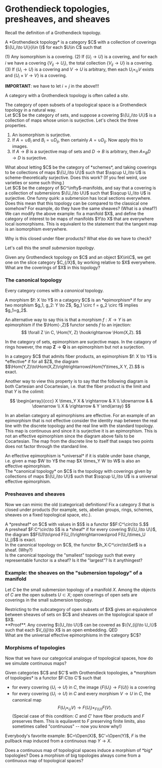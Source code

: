 # Grothendieck topologies, presheaves, and sheaves


Recall the definition of a Grothendieck topology.

<div class="definition">
  A *Grothendieck topology* is a category $C$ with a collection of coverings $\{U_i\to U\}{i\in I}$ for each $U\in C$ such that 

  (1) Any isomorphism is a covering.
  (2) If $\{U_i\to U\}$ is a covering, and for each $i$ we have a covering $\{V_{ij}\to U_i\}$, the total collection $\{V_{ij}\to U\}$ is a covering.
  (3) If $\{U_i\to U\}$ is a covering and $V\to U$ is arbitrary, then each $U_i\times_U V$ exists and $\{U_i\times V\to V\}$ is a covering.
</div>

**IMPORTANT**: we have to let $i=j$ in the above!!!

A category with a Grothendieck topology is often called a *site*.

<div class="example">
The category of open subsets of a topological space is a Grothendieck topology in a natural way.
</div>

<div class="example">
Let $C$ be the category of sets, and suppose a covering $\{U_i\to U\}$ is a collection of maps whose union is surjective. Let's check the three properties.

1. An isomorphism is surjective.
2. If $A=\cup B_i$ and $B_i = \cup D_{ij}$, then certainly $A=\cup D_{ij}$. Now apply this to images.
3.  If $A\to B$ is a surjective map of sets and $D\to B$ is arbitrary, then $A\times_B D\to D$ is surjective.
</div>

<div class="example">
What about letting $C$ be the category of *schemes*, and taking coverings to be collections of maps $\{U_i\to U\}$ such that $\sqcup U_i\to U$ is scheme-theoretically surjective. Does this work? (If you feel weird, use varieties or some such thing.)
</div>

<div class="example">
Let $C$ be the category of $C^\infty$-manifolds, and say that a covering is a collection of submersions $\{U_i\to U\}$ such that $\sqcup U_i\to U$ is surjective. One funny quirk: a submersion has local sections everywhere. Does this mean that this topology can be compared to the classical one somehow? For example, do they have the same sheaves? (What is a sheaf?) 
</div>

<div class="example">
We can modify the above example: fix a manifold $X$, and define the category of interest to be maps of manifolds $Y\to X$ that are everywhere local isomorphisms. This is equivalent to the statement that the tangent map is an isomorphism everywhere.

Why is this closed under fiber products? What else do we have to check?

Let's call this the *small submersion topology*.
</div>

<div class="example">
Given any Grothendieck topology on $C$ and an object $X\in\C$, we get one on the slice category $C_{/X}$, by working relative to $X$ everywhere. What are the coverings of $X$ in this topology?
</div>

### The canonical topology

Every category comes with a *canonical* topology.

<div class="definition">
A morphism $f: X \to Y$ in a catagory $C$ is an *epimorphism* if for any two morphism $g_1, g_2: Y \to Z$, $g_1 \circ f = g_2 \circ f$ implies $g_1=g_2$. 
</div>

An alternative way to say this is that a morphism $f: X \to Y$ is an epimorphism if the $\Hom(-,Z)$ functor sends $f$ to an injection:
$$ \forall Z \in C, \Hom(Y, Z) \hookrightarrow \Hom(X,Z). $$ 

In the category of sets, epimorphism are surjective maps. In the catagory of rings however, the map $\mathbf{Z} \to \mathbf{Q}$ is an epimorphism but not a surjection.
</div>

<div class="definition">
In a category $C$ that admits fiber products, an epimorphism $f: X \to Y$ is *effective* if for all $Z$, the diagram
$$\Hom(Y,Z)\to\Hom(X,Z)\rightrightarrows\Hom(Y\times_X Y, Z).$$
is exact.
</div>

Another way to view this property is to say that the following diagram is both Cartesian and Cocartesian, i.e. that the fiber product is the limit and that $Y$ is the colimit:

$$
\begin{array}{ccc}
  X \times_Y X & \rightarrow  & X \\
  \downarrow & & \downarrow \\
  X & \rightarrow & Y
\end{array}
$$

In an abelian category all epimorphisms are effective. For an example of an epimorphism that is not effective consider the identity map between the real line with the discrete topology and the real line with the standard topology. This map is continuous and since it is surjective it is an epimorphism.  This is not an effective epimorphism since the diagram above fails to be Cocartesian. The map from the discrete line to itself that swaps two points does not factor through the standard line.
</div>

<div class="definition">
An effective epimorphism is *universal* if it is stable under base change, i.e. given a map $W \to Y$ the map $X \times_Y W \to W$ is also an effective epimorphism.
</div>

<div class="definition">
The *canonical topology* on $C$ is the topology with coverings given by collections of maps $\{U_i\to U\}$ such that $\sqcup U_i\to U$ is a universal effective epimorphism.
</div>

### Presheaves and sheaves

Now we can mimic the old (categorical) definitions! Fix a category $S$ that is closed under products (for example, sets, abelian groups, rings, schemes, sheaves on a fixed topological space, etc.).

<div class="definition">
A *presheaf* on $C$ with values in $S$ is a functor $$F:C^\circ\to S.$$
</div>

<div class="definition">
A presheaf $F:C^\circ\to S$ is a *sheaf* if for every covering $\{U_i\to U\}$, the diagram $$F(U)\to\prod F(U_i)\rightrightarrows\prod F(U_i\times_U U_j)$$ is exact.
</div>

<div class="example">
In the canonical topology on $C$, the functor $h_X:C^\circ\to\Set$ is a sheaf. (Why?)
</div>

<div class="exercise">
Is the canonical topology the "smallest" topology such that every representable functor is a sheaf? Is it the "largest"? Is it anythingest?
</div>

### Example: the sheaves on the "submersion topology" of a manifold

Let $C$ be the small submersion topology of a manifold $X$. Among the objects of $C$ are the open subsets $U\subset X$; open coverings of open sets are coverings in the small submersion topology.

<div class="claim">
Restricting to the subcategory of open subsets of $X$ gives an equivalence between sheaves of sets on $C$ and sheaves on the topological space of $X$.
</div>
**Proof**. Any covering $\{U_i\to U\}$ can be covered as $\{V_{ij}\to U_i\}$ such that each $V_{ij}\to X$ is an open embedding. QED

<div class="exercise">
What are the universal effective epimorphisms in the category $C$?
</div>

### Morphisms of topologies

Now that we have our categorical analogue of topological spaces, how do we simulate continuous maps?

<div class="definition">
Given categories $C$ and $C'$ with Grothendieck topologies, a *morphism of topologies* is a functor $F:C\to C'$ such that

- for every covering $\{U_i\to U\}$ in $C$, the image $\{F(U_i)\to F(U)\}$ is a covering
- for every covering $\{U_i\to U\}$ in $C$ and every morphism $V\to U$ in $C$, the canonical map $$F(U_i\times_U V)\to F(U_i)\times_{F(U)} F(V).$$ (Special case of this condition: $C$ and $C'$ have fiber products and $F$ preserves them. This is equilavent to $F$ preserving finite limits, also sometimes called "continuous" -- now you know why!)
</div>

Everybody's favorite example: $C=\Open(X)$, $C'=\Open(Y)$, $F$ is the pullback map induced from a continuous map $Y\to X$.

<div class="question">
Does a continuous map of topological spaces induce a morphism of *big* topologies? Does a morphism of big topologies always come from a continuous map of topological spaces?
</div>
